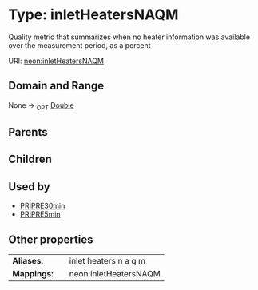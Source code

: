 
# Type: inletHeatersNAQM


Quality metric that summarizes when no heater information was available over the measurement period, as a percent

URI: [neon:inletHeatersNAQM](https://data.neonscience.org/inletHeatersNAQM)


## Domain and Range

None ->  <sub>OPT</sub> [Double](types/Double.md)

## Parents


## Children


## Used by

 * [PRIPRE30min](PRIPRE30min.md)
 * [PRIPRE5min](PRIPRE5min.md)

## Other properties

|  |  |  |
| --- | --- | --- |
| **Aliases:** | | inlet heaters n a q m |
| **Mappings:** | | neon:inletHeatersNAQM |

